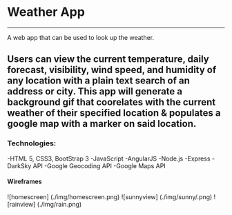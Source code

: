 # Weather App
---

A web app that can be used to look up the weather. 

Users can view the current temperature, daily forecast, visibility, wind speed, and humidity of any location with a plain text search of an address or city.  This app will generate a background gif that coorelates with the current weather of their specified location & populates a google map with a marker on said location. 
---
### Technologies: 

-HTML 5, CSS3, BootStrap 3
-JavaScript
-AngularJS
-Node.js
-Express
-DarkSky API
-Google Geocoding API
-Google Maps API

#### Wireframes 

![homescreen] (./img/homescreen.png)
![sunnyview] (./img/sunny/.png)
![rainview] (./img/rain.png)

